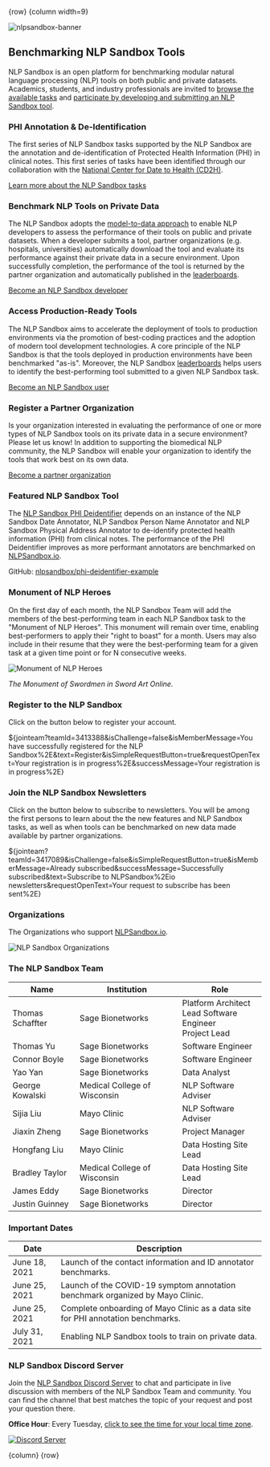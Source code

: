 <!-- markdownlint-disable-next-line first-line-h1 -->
{row}
{column width=9}

![nlpsandbox-banner]

## Benchmarking NLP Sandbox Tools

NLP Sandbox is an open platform for benchmarking modular natural language processing (NLP) tools on both public and private datasets. Academics, students, and industry professionals are invited to [browse the available tasks] and [participate by developing and submitting an NLP Sandbox tool].

### PHI Annotation & De-Identification

The first series of NLP Sandbox tasks supported by the NLP Sandbox are the annotation and de-identification of Protected Health Information (PHI) in clinical notes. This first series of tasks have been identified through our collaboration with the [National Center for Date to Health (CD2H)].

[Learn more about the NLP Sandbox tasks]

### Benchmark NLP Tools on Private Data

The NLP Sandbox adopts the [model-to-data approach] to enable NLP developers to assess the performance of their tools on public and private datasets. When a developer submits a tool, partner organizations (e.g. hospitals, universities) automatically download the tool and evaluate its performance against their private data in a secure environment. Upon successfully completion, the performance of the tool is returned by the partner organization and automatically published in the [leaderboards].

[Become an NLP Sandbox developer]

### Access Production-Ready Tools

The NLP Sandbox aims to accelerate the deployment of tools to production environments via the promotion of best-coding practices and the adoption of modern tool development technologies. A core principle of the NLP Sandbox is that the tools deployed in production environments have been benchmarked "as-is". Moreover, the NLP Sandbox [leaderboards] helps users to identify the best-performing tool submitted to a given NLP Sandbox task.

[Become an NLP Sandbox user]

### Register a Partner Organization

Is your organization interested in evaluating the performance of one or more types of NLP Sandbox tools on its private data in a secure environment? Please let us know! In addition to supporting the biomedical NLP community, the NLP Sandbox will enable your organization to identify the tools that work best on its own data.

[Become a partner organization]

### Featured NLP Sandbox Tool

The [NLP Sandbox PHI Deidentifier] depends on an instance of the NLP Sandbox Date Annotator, NLP Sandbox Person Name Annotator and NLP Sandbox Physical Address Annotator to de-identify protected health information (PHI) from clinical notes. The performance of the PHI Deidentifier improves as more performant annotators are benchmarked on [NLPSandbox.io].

GitHub: [nlpsandbox/phi-deidentifier-example]

### Monument of NLP Heroes

On the first day of each month, the NLP Sandbox Team will add the members of the best-performing team in each NLP Sandbox task to the "Monument of NLP Heroes". This monument will remain over time, enabling best-performers to apply their "right to boast" for a month. Users may also include in their resume that they were the best-performing team for a given task at a given time point or for N consecutive weeks.

![Monument of NLP Heroes]

*The Monument of Swordmen in Sword Art Online.*

### Register to the NLP Sandbox

Click on the button below to register your account.

${jointeam?teamId=3413388&isChallenge=false&isMemberMessage=You have successfully registered for the NLP Sandbox%2E&text=Register&isSimpleRequestButton=true&requestOpenText=Your registration is in progress%2E&successMessage=Your registration is in progress%2E}

### Join the NLP Sandbox Newsletters

Click on the button below to subscribe to newsletters. You will be among the first persons to learn about the the new features and NLP Sandbox tasks, as well as when tools can be benchmarked on new data made available by partner organizations.

${jointeam?teamId=3417089&isChallenge=false&isSimpleRequestButton=true&isMemberMessage=Already subscribed&successMessage=Successfully subscribed&text=Subscribe to NLPSandbox%2Eio newsletters&requestOpenText=Your request to subscribe has been sent%2E}

### Organizations

The Organizations who support [NLPSandbox.io].

![NLP Sandbox Organizations]

### The NLP Sandbox Team

<!-- markdownlint-disable -->
Name             | Institution | Role
-----------------|------------------------------|---
Thomas Schaffter | Sage Bionetworks             | Platform Architect<br>Lead Software Engineer<br>Project Lead
Thomas Yu        | Sage Bionetworks             | Software Engineer
Connor Boyle     | Sage Bionetworks             | Software Engineer
Yao Yan          | Sage Bionetworks             | Data Analyst
George Kowalski  | Medical College of Wisconsin | NLP Software Adviser
Sijia Liu        | Mayo Clinic                  | NLP Software Adviser
Jiaxin Zheng     | Sage Bionetworks             | Project Manager
Hongfang Liu     | Mayo Clinic                  | Data Hosting Site Lead
Bradley Taylor   | Medical College of Wisconsin | Data Hosting Site Lead
James Eddy       | Sage Bionetworks             | Director
Justin Guinney   | Sage Bionetworks             | Director
<!-- markdownlint-enable -->

### Important Dates

Date | Description
-----|------------
June 18, 2021 | Launch of the contact information and ID annotator benchmarks.
June 25, 2021 | Launch of the COVID-19 symptom annotation benchmark organized by Mayo Clinic.
June 25, 2021 | Complete onboarding of Mayo Clinic as a data site for PHI annotation benchmarks.
July 31, 2021 | Enabling NLP Sandbox tools to train on private data.

### NLP Sandbox Discord Server

Join the [NLP Sandbox Discord Server] to chat and participate in live discussion with members of the NLP Sandbox Team and community. You can find the channel that best matches the topic of your request and post your question there.

**Office Hour**: Every Tuesday, [click to see the time for your local time zone].

[![Discord Server]](https://nlpsandbox.io/discord)

{column}
{row}

<!-- Images -->

[nlpsandbox-banner]: https://nlpsandbox.github.io/nlpsandbox-themes/banner/Banner@3x.png
[Monument of NLP Heroes]: https://github.com/nlpsandbox/nlpsandbox-website-synapse/raw/staging/images/monument-of-swordmen-banner-2.png
[NLP Sandbox Organizations]: https://github.com/nlpsandbox/nlpsandbox-website-synapse/raw/staging/images/nlpsandbox-organizations.png
[Discord Server]: https://github.com/nlpsandbox/nlpsandbox-website-synapse/raw/staging/images/nlpsandbox-discord-2.png

<!-- Links -->

[NLPSandbox.io]: https://nlpsandbox.io
[National Center for Date to Health (CD2H)]: https://cd2h.org/
[NLP Sandbox Discord server]: https://nlpsandbox.io/discord
[click to see the time for your local time zone]: https://www.starts-at.com/event/2806163581
[model-to-data approach]: https://doi.org/10.1186/s13059-019-1794-0
[Learn more about the NLP Sandbox tasks]: https://www.synapse.org/#!Synapse:syn22277124/wiki/607935
[Leaderboards]: https://www.synapse.org/#!Synapse:syn22277124/wiki/604828
[Become an NLP Sandbox Developer]: https://www.synapse.org/#!Synapse:syn22277124/wiki/608956
[Become an NLP Sandbox User]: https://www.synapse.org/#!Synapse:syn22277124/wiki/608957
[Become a partner organization]: https://www.synapse.org/#!Synapse:syn22277124/wiki/608958
[NLP Sandbox PHI Deidentifier]: https://phi-deidentifier.nlpsandbox.io/
[nlpsandbox/phi-deidentifier-example]: https://github.com/nlpsandbox/phi-deidentifier-example
[participate by developing and submitting an NLP Sandbox tool]: https://www.synapse.org/#!Synapse:syn22277123/wiki/609136
[browse the available tasks]: https://www.synapse.org/#!Synapse:syn22277124/wiki/607935
[PHI Annotation and Deidentification]: https://www.synapse.org/#!Synapse:syn22277124/wiki/608037
